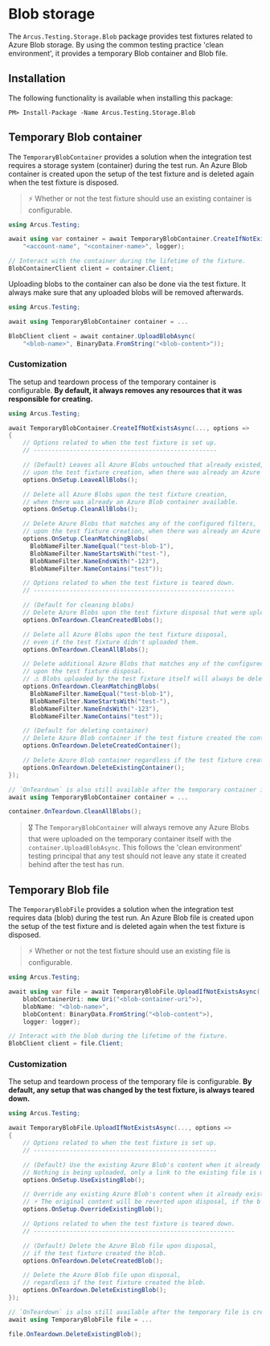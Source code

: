 # Blob storage
The `Arcus.Testing.Storage.Blob` package provides test fixtures related to Azure Blob storage. By using the common testing practice 'clean environment', it provides a temporary Blob container and Blob file.

## Installation
The following functionality is available when installing this package:

```shell
PM> Install-Package -Name Arcus.Testing.Storage.Blob
```

## Temporary Blob container
The `TemporaryBlobContainer` provides a solution when the integration test requires a storage system (container) during the test run. An Azure Blob container is created upon the setup of the test fixture and is deleted again when the test fixture is disposed.

> ⚡ Whether or not the test fixture should use an existing container is configurable.

```csharp
using Arcus.Testing;

await using var container = await TemporaryBlobContainer.CreateIfNotExistsAsync(
    "<account-name", "<container-name>", logger);

// Interact with the container during the lifetime of the fixture.
BlobContainerClient client = container.Client;
```

Uploading blobs to the container can also be done via the test fixture. It always make sure that any uploaded blobs will be removed afterwards.

```csharp
using Arcus.Testing;

await using TemporaryBlobContainer container = ...

BlobClient client = await container.UploadBlobAsync(
    "<blob-name>", BinaryData.FromString("<blob-content>"));
```

### Customization
The setup and teardown process of the temporary container is configurable. **By default, it always removes any resources that it was responsible for creating.**

```csharp
using Arcus.Testing;

await TemporaryBlobContainer.CreateIfNotExistsAsync(..., options =>
{
    // Options related to when the test fixture is set up.
    // ---------------------------------------------------

    // (Default) Leaves all Azure Blobs untouched that already existed,
    // upon the test fixture creation, when there was already an Azure Blob container available.
    options.OnSetup.LeaveAllBlobs();

    // Delete all Azure Blobs upon the test fixture creation, 
    // when there was already an Azure Blob container available.
    options.OnSetup.CleanAllBlobs();

    // Delete Azure Blobs that matches any of the configured filters, 
    // upon the test fixture creation, when there was already an Azure Blob container available.
    options.OnSetup.CleanMatchingBlobs(
      BlobNameFilter.NameEqual("test-blob-1"),
      BlobNameFilter.NameStartsWith("test-"),
      BlobNameFilter.NameEndsWith("-123"),
      BlobNameFilter.NameContains("test"));

    // Options related to when the test fixture is teared down.
    // --------------------------------------------------------

    // (Default for cleaning blobs)
    // Delete Azure Blobs upon the test fixture disposal that were uploaded by the fixture.
    options.OnTeardown.CleanCreatedBlobs();

    // Delete all Azure Blobs upon the test fixture disposal, 
    // even if the test fixture didn't uploaded them.
    options.OnTeardown.CleanAllBlobs();

    // Delete additional Azure Blobs that matches any of the configured filters, 
    // upon the test fixture disposal.
    // ⚠️ Blobs uploaded by the test fixture itself will always be deleted.
    options.OnTeardown.CleanMatchingBlobs(
      BlobNameFilter.NameEqual("test-blob-1"),
      BlobNameFilter.NameStartsWith("test-"),
      BlobNameFilter.NameEndsWith("-123"),
      BlobNameFilter.NameContains("test"));

    // (Default for deleting container)
    // Delete Azure Blob container if the test fixture created the container.
    options.OnTeardown.DeleteCreatedContainer();

    // Delete Azure Blob container regardless if the test fixture created the container or not.
    options.OnTeardown.DeleteExistingContainer();
});

// `OnTeardown` is also still available after the temporary container is created:
await using TemporaryBlobContainer container = ...

container.OnTeardown.CleanAllBlobs();
```

> 🎖️ The `TemporaryBlobContainer` will always remove any Azure Blobs that were uploaded on the temporary container itself with the `container.UploadBlobAsync`. This follows the 'clean environment' testing principal that any test should not leave any state it created behind after the test has run.

## Temporary Blob file
The `TemporaryBlobFile` provides a solution when the integration test requires data (blob) during the test run. An Azure Blob file is created upon the setup of the test fixture and is deleted again when the test fixture is disposed.

> ⚡ Whether or not the test fixture should use an existing file is configurable.

```csharp
using Arcus.Testing;

await using var file = await TemporaryBlobFile.UploadIfNotExistsAsync(
    blobContainerUri: new Uri("<blob-container-uri">),
    blobName: "<blob-name>",
    blobContent: BinaryData.FromString("<blob-content">),
    logger: logger);

// Interact with the blob during the lifetime of the fixture.
BlobClient client = file.Client;
```

### Customization
The setup and teardown process of the temporary file is configurable. **By default, any setup that was changed by the test fixture, is always teared down.**

```csharp
using Arcus.Testing;

await TemporaryBlobFile.UploadIfNotExistsAsync(..., options =>
{
    // Options related to when the test fixture is set up.
    // ---------------------------------------------------

    // (Default) Use the existing Azure Blob's content when it already exists.
    // Nothing is being uploaded, only a link to the existing file is made.
    options.OnSetup.UseExistingBlob();

    // Override any existing Azure Blob's content when it already exists.
    // ⚡ The original content will be reverted upon disposal, if the blob already existed upon setup.
    options.OnSetup.OverrideExistingBlob();

    // Options related to when the test fixture is teared down.
    // --------------------------------------------------------

    // (Default) Delete the Azure Blob file upon disposal,
    // if the test fixture created the blob.
    options.OnTeardown.DeleteCreatedBlob();

    // Delete the Azure Blob file upon disposal,
    // regardless if the test fixture created the blob.
    options.OnTeardown.DeleteExistingBlob();
});

// `OnTeardown` is also still available after the temporary file is created.
await using TemporaryBlobFile file = ...

file.OnTeardown.DeleteExistingBlob();
```